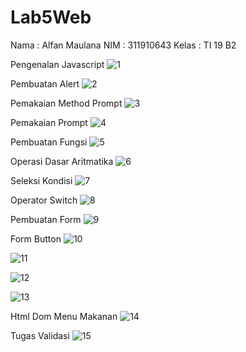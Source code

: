# Lab5Web

Nama  : Alfan Maulana
NIM   : 311910643
Kelas  : TI 19 B2

Pengenalan Javascript
![1](https://user-images.githubusercontent.com/81576195/116116744-b0de1c80-a6e5-11eb-80e4-a4fef58a9b36.png)

Pembuatan Alert
![2](https://user-images.githubusercontent.com/81576195/116116803-c05d6580-a6e5-11eb-8810-f5160af0043a.png)

Pemakaian Method Prompt
![3](https://user-images.githubusercontent.com/81576195/116116921-e5ea6f00-a6e5-11eb-88d5-23649c56545c.png)

Pemakaian Prompt
![4](https://user-images.githubusercontent.com/81576195/116116983-f39ff480-a6e5-11eb-816e-c052f11dac13.png)

Pembuatan Fungsi
![5](https://user-images.githubusercontent.com/81576195/116117018-00bce380-a6e6-11eb-9ad6-d1664481d035.png)

Operasi Dasar Aritmatika
![6](https://user-images.githubusercontent.com/81576195/116117127-17fbd100-a6e6-11eb-9773-0e0f1f799cb6.png)

Seleksi Kondisi
![7](https://user-images.githubusercontent.com/81576195/116117167-24802980-a6e6-11eb-80ee-e37ba38b2226.png)

Operator Switch
![8](https://user-images.githubusercontent.com/81576195/116117213-2f3abe80-a6e6-11eb-8723-a40bc603cd09.png)

Pembuatan Form
![9](https://user-images.githubusercontent.com/81576195/116117260-3a8dea00-a6e6-11eb-9f85-ebe53ee0382b.png)

Form Button
![10](https://user-images.githubusercontent.com/81576195/116117313-48436f80-a6e6-11eb-8d64-36db1082c41f.png)

![11](https://user-images.githubusercontent.com/81576195/116117358-57c2b880-a6e6-11eb-9ca6-bc6e75fd0578.png)

![12](https://user-images.githubusercontent.com/81576195/116117373-5beed600-a6e6-11eb-9274-717864c28f7b.png)

![13](https://user-images.githubusercontent.com/81576195/116117394-61e4b700-a6e6-11eb-963c-b0653e828486.png)

Html Dom Menu Makanan
![14](https://user-images.githubusercontent.com/81576195/116117463-7a54d180-a6e6-11eb-93d4-0e7e6434df11.png)

Tugas Validasi
![15](https://user-images.githubusercontent.com/81576195/116117512-8476d000-a6e6-11eb-9bd5-bfae08ea83c4.png)





